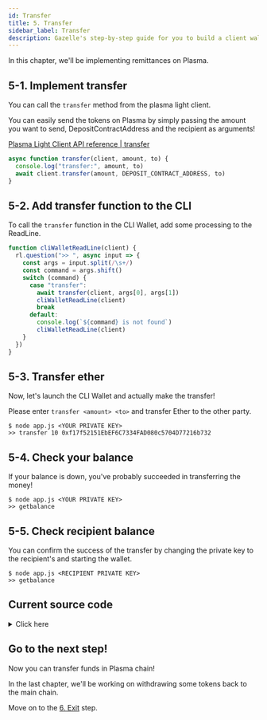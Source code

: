 ```yaml
---
id: Transfer
title: 5. Transfer
sidebar_label: Transfer
description: Gazelle's step-by-step guide for you to build a client wallet to make deposits, transfers, and withdrawals of Ether and ERC20 tokens to/from Plasma chains.
---
```


In this chapter, we'll be implementing remittances on Plasma.

## 5-1. Implement transfer

You can call the `transfer` method from the plasma light client.

You can easily send the tokens on Plasma by simply passing the amount you want to send, DepositContractAddress and the recipient as arguments!

[Plasma Light Client API reference | transfer](/docs/api/Plasma_Light_Client#transfer)

```javascript
async function transfer(client, amount, to) {
  console.log("transfer:", amount, to)
  await client.transfer(amount, DEPOSIT_CONTRACT_ADDRESS, to)
}
```

## 5-2. Add transfer function to the CLI

To call the `transfer` function in the CLI Wallet, add some processing to the ReadLine.

```javascript
function cliWalletReadLine(client) {
  rl.question(">> ", async input => {
    const args = input.split(/\s+/)
    const command = args.shift()
    switch (command) {
      case "transfer":
        await transfer(client, args[0], args[1])
        cliWalletReadLine(client)
        break
      default:
        console.log(`${command} is not found`)
        cliWalletReadLine(client)
    }
  })
}
```

## 5-3. Transfer ether

Now, let's launch the CLI Wallet and actually make the transfer!

Please enter `transfer <amount> <to>` and transfer Ether to the other party.

```
$ node app.js <YOUR PRIVATE KEY>
>> transfer 10 0xf17f52151EbEF6C7334FAD080c5704D77216b732
```

## 5-4. Check your balance

If your balance is down, you've probably succeeded in transferring the money!

```
$ node app.js <YOUR PRIVATE KEY>
>> getbalance
```

## 5-5. Check recipient balance

You can confirm the success of the transfer by changing the private key to the recipient's and starting the wallet.

```
$ node app.js <RECIPIENT PRIVATE KEY>
>> getbalance
```

## Current source code

<details>
<summary>Click here</summary>

```javascript
const readline = require("readline")
const ethers = require("ethers")
const leveldown = require("leveldown")
const { Bytes } = require("@cryptoeconomicslab/primitives")
const { LevelKeyValueStore } = require("@cryptoeconomicslab/level-kvs")
const initializeLightClient = require("@cryptoeconomicslab/eth-plasma-light-client")
  .default

// TODO: Please enter your private key when you start the application.
const PRIVATE_KEY = process.argv[2] || ""
if (!PRIVATE_KEY) {
  throw "Please set your private key"
}
const config = require("./config.local.json")
const DEPOSIT_CONTRACT_ADDRESS = config.payoutContracts.DepositContract
const wallet = new ethers.Wallet(
  PRIVATE_KEY,
  new ethers.providers.JsonRpcProvider("http://127.0.0.1:8545")
)

const rl = readline.createInterface({
  input: process.stdin,
  output: process.stdout
})

async function deposit(client, amount) {
  console.log("deposit:", amount)
  await client.deposit(amount, DEPOSIT_CONTRACT_ADDRESS)
}

async function getBalance(client) {
  const balance = await client.getBalance()
  console.log(
    `${client.address}: ${ethers.utils.formatEther(
      balance[0].amount.toString()
    )} ETH`
  )
}

async function getL1Balance(client) {
  const balance = await wallet.getBalance()
  console.log(
    `${client.address}: ${ethers.utils.formatEther(balance.toString())} ETH`
  )
}

async function transfer(client, amount, to) {
  console.log("transfer:", amount, to)
  await client.transfer(amount, DEPOSIT_CONTRACT_ADDRESS, to)
}

async function startLightClient() {
  const dbName = wallet.address
  const kvs = new LevelKeyValueStore(
    Bytes.fromString(dbName),
    leveldown(dbName)
  )
  const lightClient = await initializeLightClient({
    wallet,
    kvs,
    config,
    aggregatorEndpoint: "http://127.0.0.1:3000"
  })
  await lightClient.start()
  return lightClient
}

function cliWalletReadLine(client) {
  rl.question(">> ", async input => {
    const args = input.split(/\s+/)
    const command = args.shift()
    switch (command) {
      case "deposit":
        await deposit(client, args[0])
        cliWalletReadLine(client)
        break
      case "getbalance":
        await getBalance(client)
        cliWalletReadLine(client)
        break
      case "getl1balance":
        await getL1Balance(client)
        cliWalletReadLine(client)
        break
      case "transfer":
        await transfer(client, args[0], args[1])
        cliWalletReadLine(client)
        break
      case "quit":
        console.log("Bye.")
        rl.close()
        process.exit()
      default:
        console.log(`${command} is not found`)
        cliWalletReadLine(client)
    }
  })
}

async function main() {
  const client = await startLightClient()
  cliWalletReadLine(client)
}

main()
```

</details>

## Go to the next step!

Now you can transfer funds in Plasma chain!

In the last chapter, we'll be working on withdrawing some tokens back to the main chain.

Move on to the [6. Exit](Exit) step.
